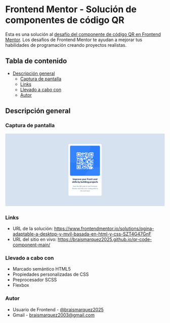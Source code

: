 # Frontend Mentor - Solución de componentes de código QR

Esta es una solución al [desafío del componente de código QR en Frontend Mentor](https://www.frontendmentor.io/challenges/qr-code-component-iux_sIO_H). Los desafíos de Frontend Mentor te ayudan a mejorar tus habilidades de programación creando proyectos realistas.

## Tabla de contenido

- [Descripción general](#descripcion-general)
  - [Captura de pantalla](#captura-de-pantalla)
  - [Links](#links)
  - [Llevado a cabo con](#llevado-a-cabo-con)
  - [Autor](#autor)

## Descripción general

### Captura de pantalla
![](./images/Frontend-Mentor-QR-code-component.png)


### Links
- URL de la solución: https://www.frontendmentor.io/solutions/pgina-adaptable-a-desktop-y-mvil-basada-en-html-y-css-SZT4G47GnF
- URL del sitio en vivo: https://braismarquez2025.github.io/qr-code-component-main/


### Llevado a cabo con

- Marcado semántico HTML5
- Propiedades personalizadas de CSS
- Preprocesador SCSS
- Flexbox


### Autor 
- Usuario de Frontend - [@braismarquez2025](https://www.frontendmentor.io/profile/braismarquez2025)
- Gmail - braismarquez2003@gmail.com
